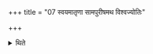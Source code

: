 +++
title = "07 स्वयमातृणा सामपुरीषमथ विश्वज्योतिः"

+++

<details><summary>थिते</summary>

स्वयमातृणा सामपुरीषमथ विश्वज्योतिः । एवं विहिता द्वितीया । तृतीयस्यां तु विश्वज्योतिः प्रथमाथ स्वयमातृणाथ सामपुरीषम् ७
</details>

